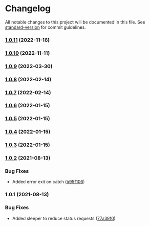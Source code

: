 # Changelog

All notable changes to this project will be documented in this file. See [standard-version](https://github.com/conventional-changelog/standard-version) for commit guidelines.

### [1.0.11](https://github.com/leo-ls/neo-deploy-mta-oauth/compare/v1.0.10...v1.0.11) (2022-11-16)

### [1.0.10](https://github.com/leo-ls/neo-deploy-mta-oauth/compare/v1.0.9...v1.0.10) (2022-11-11)

### [1.0.9](https://github.com/leo-ls/neo-deploy-mta-oauth/compare/v1.0.8...v1.0.9) (2022-03-30)

### [1.0.8](https://github.com/leo-ls/neo-deploy-mta-oauth/compare/v1.0.7...v1.0.8) (2022-02-14)

### [1.0.7](https://github.com/leo-ls/neo-deploy-mta-oauth/compare/v1.0.6...v1.0.7) (2022-02-14)

### [1.0.6](https://github.com/leo-ls/neo-deploy-mta-oauth/compare/v1.0.5...v1.0.6) (2022-01-15)

### [1.0.5](https://github.com/leo-ls/neo-deploy-mta-oauth/compare/v1.0.4...v1.0.5) (2022-01-15)

### [1.0.4](https://github.com/leo-ls/neo-deploy-mta-oauth/compare/v1.0.3...v1.0.4) (2022-01-15)

### [1.0.3](https://github.com/leo-ls/neo-deploy-mta-oauth/compare/v1.0.2...v1.0.3) (2022-01-15)

### [1.0.2](https://github.com/leo-ls/neo-deploy-mta-oauth/compare/v1.0.1...v1.0.2) (2021-08-13)


### Bug Fixes

* Added error exit on catch ([b95f106](https://github.com/leo-ls/neo-deploy-mta-oauth/commit/b95f106c9c08b9bcfae907fa938d0ee3131c11ed))

### 1.0.1 (2021-08-13)


### Bug Fixes

* Added sleeper to reduce status requests ([77a39f0](https://github.com/leo-ls/neo-deploy-mta-oauth/commit/77a39f07a715ac35c291f3b2f481dda146dcedf2))
